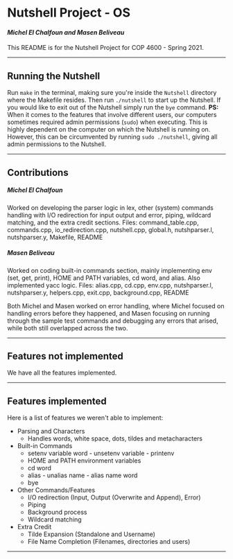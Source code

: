 # Nutshell Project - OS
#### _Michel El Chalfoun and Masen Beliveau_
This README is for the Nutshell Project for COP 4600 - Spring 2021.
***
## Running the Nutshell
Run `make` in the terminal, making sure you're inside the `Nutshell` directory where the Makefile resides. Then run `./nutshell` to start up the Nutshell. If you would like to exit out of the Nutshell simply run the `bye` command.
**PS:** When it comes to the features that involve different users, our computers sometimes required admin permissions (`sudo`) when executing. This is highly dependent on the computer on which the Nutshell is running on. However, this can be circumvented by running `sudo ./nutshell`, giving all admin permissions to the Nutshell.
***
## Contributions
##### Michel El Chalfoun
Worked on developing the parser logic in lex, other (system) commands handling with I/O redirection for input output and error, piping, wildcard matching, and the extra credit sections.
Files: command_table.cpp, commands.cpp, io_redirection.cpp, nutshell.cpp, global.h, nutshparser.l, nutshparser.y, Makefile, README

##### Masen Beliveau
Worked on coding built-in commands section, mainly implementing env (set, get, print), HOME and PATH variables, cd word, and alias. Also implemented yacc logic. 
Files: alias.cpp, cd.cpp, env.cpp, nutshparser.l, nutshparser.y, helpers.cpp, exit.cpp, background.cpp, README

Both Michel and Masen worked on error handling, where Michel focused on handling errors before they happened, and Masen focusing on running through the sample test commands and debugging any errors that arised, while both still overlapped across the two.
***
## Features not implemented
We have all the features implemented.
***
## Features implemented
Here is a list of features we weren't able to implement:
- Parsing and Characters
  - Handles words, white space, dots, tildes and metacharacters
- Built-in Commands
  - setenv variable word - unsetenv variable - printenv
  - HOME and PATH environment variables
  - cd word
  - alias - unalias name - alias name word
  - bye
- Other Commands/Features
    - I/O redirection (Input, Output (Overwrite and Append), Error)
    - Piping
    - Background process
    - Wildcard matching
- Extra Credit
    - Tilde Expansion (Standalone and Username)
    - File Name Completion (Filenames, directories and users)
***
